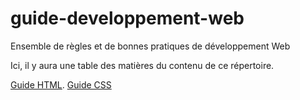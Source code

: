 # guide-developpement-web
Ensemble de règles et de bonnes pratiques de développement Web

Ici, il y aura une table des matières du contenu de ce répertoire.

[Guide HTML](guide-html.md). 
[Guide CSS](guide-css.md) 
